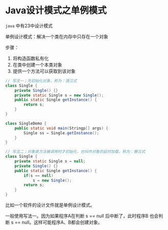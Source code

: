 # Java设计模式之单例模式

`java` 中有23中设计模式

单例设计模式：解决一个类在内存中只存在一个对象

步骤：

1. 将构造函数私有化
2. 在类中创建一个本类对象
3. 提供一个方法可以获取到该对象

```java
// 写法一；先初始化对象，称为：饿汉式
class Single {
    private Single() {} 
    private static Single s = new Single();
    public static Single getInstance() {
        return s;
    }
}

class SingleDemo {
    public static void main(Stringp[] args) {
        Single ss = Single.getInstance();
    }
}
```



```java
// 写法二；对象是方法被调用时才初始化，也叫作对象的延时加载，称为：懒汉式
class Single {
    private static Single s = null;
    private Single() {}
    public static Single getInstance() {
        if(s == null)
            s = new Single();
        return s;
    }
}
```



比如一个软件的设计文件就是单例设计模式。



一般使用写法一。因为如果程序A在判断 s == null 后中断了，此时程序B 也会判断  s == null。这样可能程序A、B都会创建对象。



